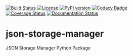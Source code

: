[![Build Status](https://travis-ci.org/hefnawi/json-storage-manager.svg?branch=master)](https://travis-ci.org/hefnawi/json-storage-manager) [![License](https://img.shields.io/pypi/l/json-storage-manager.svg)](https://pypi.org/project/json-storage-manager) [![PyPI version](https://badge.fury.io/py/json-storage-manager.svg)](https://badge.fury.io/py/json-storage-manager) [![Codacy Badge](https://api.codacy.com/project/badge/Grade/08b84b770a7245a9b4cf613c4eb7b857)](https://www.codacy.com/app/hefnawi/json-storage-manager?utm_source=github.com&amp;utm_medium=referral&amp;utm_content=hefnawi/json-storage-manager&amp;utm_campaign=Badge_Grade) [![Coverage Status](https://coveralls.io/repos/github/hefnawi/json-storage-manager/badge.svg?branch=master)](https://coveralls.io/github/hefnawi/json-storage-manager?branch=master) [![Documentation Status](https://readthedocs.org/projects/json-storage-manager/badge/?version=latest)](https://json-storage-manager.readthedocs.io/en/latest/?badge=latest)

# json-storage-manager
JSON Storage Manager Python Package
